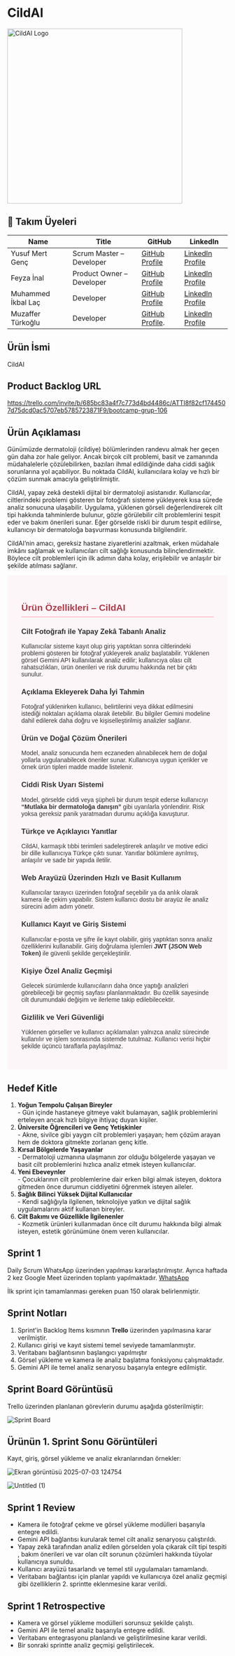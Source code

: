 # CildAI
<img src="https://github.com/user-attachments/assets/870f26fb-11a6-4441-bf93-0b908a8b1d17" alt="CildAI Logo" width="400"/>

## 👥 Takım Üyeleri

| Name               | Title                        | GitHub                                                                 | LinkedIn                                                                 |
|--------------------|------------------------------|------------------------------------------------------------------------|--------------------------------------------------------------------------|
| Yusuf Mert Genç    | Scrum Master – Developer     | [GitHub Profile](https://github.com/YusufMertGenc)                     | [LinkedIn Profile](https://www.linkedin.com/in/yusufmertgenc/)           |
| Feyza İnal         | Product Owner – Developer    | [GitHub Profile](https://github.com/feyza-inl)                        | [LinkedIn Profile](https://www.linkedin.com/in/feyzainalcse1/)            |
| Muhammed İkbal Laç | Developer                    | [GitHub Profile](https://github.com/m-ikbal)                           | [LinkedIn Profile](https://www.linkedin.com/in/m-ikb4l/)                 |
| Muzaffer Türkoğlu  | Developer                    | [GitHub Profile](https://github.com/muzafferturkoglu).                  | [LinkedIn Profile](https://www.linkedin.com/in/muzaffert%C3%BCrko%C4%9Flu/)                                                     |

## Ürün İsmi
CildAI


## Product Backlog URL
https://trello.com/invite/b/685bc83a4f7c773d4bd4486c/ATTI8f82cf1744507d75dcd0ac5707eb5785723871F9/bootcamp-grup-106

## Ürün Açıklaması

Günümüzde dermatoloji (cildiye) bölümlerinden randevu almak her geçen gün daha zor hale geliyor. Ancak birçok cilt problemi, basit ve zamanında müdahalelerle çözülebilirken, bazıları ihmal edildiğinde daha ciddi sağlık sorunlarına yol açabiliyor. Bu noktada CildAI, kullanıcılara kolay ve hızlı bir çözüm sunmak amacıyla geliştirilmiştir.

CildAI, yapay zekâ destekli dijital bir dermatoloji asistanıdır. Kullanıcılar, ciltlerindeki problemi gösteren bir fotoğrafı sisteme yükleyerek kısa sürede analiz sonucuna ulaşabilir. Uygulama, yüklenen görseli değerlendirerek cilt tipi hakkında tahminlerde bulunur, gözle görülebilir cilt problemlerini tespit eder ve bakım önerileri sunar. Eğer görselde riskli bir durum tespit edilirse, kullanıcıyı bir dermatoloğa başvurması konusunda bilgilendirir.

CildAI’nin amacı, gereksiz hastane ziyaretlerini azaltmak, erken müdahale imkânı sağlamak ve kullanıcıları cilt sağlığı konusunda bilinçlendirmektir. Böylece cilt problemleri için ilk adımın daha kolay, erişilebilir ve anlaşılır bir şekilde atılması sağlanır.


<section style="font-family: Arial, sans-serif; padding: 2rem; background-color: #fdf6f9; color: #333;">
  <h2 style="color: #b23a48; border-bottom: 2px solid #ffc0cb; padding-bottom: 0.5rem;">Ürün Özellikleri – CildAI</h2>

  <h3> Cilt Fotoğrafı ile Yapay Zekâ Tabanlı Analiz</h3>
  <p>Kullanıcılar sisteme kayıt olup giriş yaptıktan sonra ciltlerindeki problemi gösteren bir fotoğraf yükleyerek analiz başlatabilir. Yüklenen görsel Gemini API kullanılarak analiz edilir; kullanıcıya olası cilt rahatsızlıkları, ürün önerileri ve risk durumu hakkında net bir çıktı sunulur.</p>

  <h3> Açıklama Ekleyerek Daha İyi Tahmin</h3>
  <p>Fotoğraf yüklenirken kullanıcı, belirtilerini veya dikkat edilmesini istediği noktaları açıklama olarak iletebilir. Bu bilgiler Gemini modeline dahil edilerek daha doğru ve kişiselleştirilmiş analizler sağlanır.</p>

  <h3> Ürün ve Doğal Çözüm Önerileri</h3>
  <p>Model, analiz sonucunda hem eczaneden alınabilecek hem de doğal yollarla uygulanabilecek öneriler sunar. Kullanıcıya uygun içerikler ve örnek ürün tipleri madde madde listelenir.</p>

  <h3> Ciddi Risk Uyarı Sistemi</h3>
  <p>Model, görselde ciddi veya şüpheli bir durum tespit ederse kullanıcıyı <strong>“Mutlaka bir dermatoloğa danışın”</strong> gibi uyarılarla yönlendirir. Risk yoksa gereksiz panik yaratmadan durumu açıklığa kavuşturur.</p>

  <h3> Türkçe ve Açıklayıcı Yanıtlar</h3>
  <p>CildAI, karmaşık tıbbi terimleri sadeleştirerek anlaşılır ve motive edici bir dille kullanıcıya Türkçe çıktı sunar. Yanıtlar bölümlere ayrılmış, anlaşılır ve sade bir yapıda iletilir.</p>

  <h3> Web Arayüzü Üzerinden Hızlı ve Basit Kullanım</h3>
  <p>Kullanıcılar tarayıcı üzerinden fotoğraf seçebilir ya da anlık olarak kamera ile çekim yapabilir. Sistem kullanıcı dostu bir arayüz ile analiz sürecini adım adım yönetir.</p>

  <h3> Kullanıcı Kayıt ve Giriş Sistemi</h3>
  <p>Kullanıcılar e-posta ve şifre ile kayıt olabilir, giriş yaptıktan sonra analiz özelliklerini kullanabilir. Giriş doğrulama işlemleri <strong>JWT (JSON Web Token)</strong> ile güvenli şekilde gerçekleştirilir.</p>

  <h3> Kişiye Özel Analiz Geçmişi </h3>
  <p>Gelecek sürümlerde kullanıcıların daha önce yaptığı analizleri görebileceği bir geçmiş sayfası planlanmaktadır. Bu özellik sayesinde cilt durumundaki değişim ve ilerleme takip edilebilecektir.</p>

  <h3> Gizlilik ve Veri Güvenliği</h3>
  <p>Yüklenen görseller ve kullanıcı açıklamaları yalnızca analiz sürecinde kullanılır ve işlem sonrasında sistemde tutulmaz. Kullanıcı verisi hiçbir şekilde üçüncü taraflarla paylaşılmaz.</p>
</section>





## Hedef Kitle

<ol>
  <li>
    <strong>Yoğun Tempolu Çalışan Bireyler</strong><br>
    <span>- Gün içinde hastaneye gitmeye vakit bulamayan, sağlık problemlerini erteleyen ancak hızlı bilgiye ihtiyaç duyan kişiler.</span>
  </li>
  <li>
    <strong>Üniversite Öğrencileri ve Genç Yetişkinler</strong><br>
    <span>- Akne, sivilce gibi yaygın cilt problemleri yaşayan; hem çözüm arayan hem de doktora gitmekte zorlanan genç kitle.</span>
  </li>
  <li>
    <strong>Kırsal Bölgelerde Yaşayanlar</strong><br>
    <span>- Dermatoloji uzmanına ulaşmanın zor olduğu bölgelerde yaşayan ve basit cilt problemlerini hızlıca analiz etmek isteyen kullanıcılar.</span>
  </li>
  <li>
    <strong>Yeni Ebeveynler</strong><br>
    <span>- Çocuklarının cilt problemlerine dair erken bilgi almak isteyen, doktora gitmeden önce durumun ciddiyetini öğrenmek isteyen aileler.</span>
  </li>
  <li>
    <strong>Sağlık Bilinci Yüksek Dijital Kullanıcılar</strong><br>
    <span>- Kendi sağlığıyla ilgilenen, teknolojiye yatkın ve dijital sağlık uygulamalarını aktif kullanan bireyler.</span>
  </li>
  <li>
    <strong>Cilt Bakımı ve Güzellikle İlgilenenler</strong><br>
    <span>- Kozmetik ürünleri kullanmadan önce cilt durumu hakkında bilgi almak isteyen, estetik görünümüne önem veren kullanıcılar.</span>
  </li>
</ol>
   
## Sprint 1

Daily Scrum WhatsApp üzerinden yapılması kararlaştırılmıştır. Ayrıca haftada 2 kez Google Meet üzerinden toplantı yapılmaktadır.
[WhatsApp](https://docs.google.com/document/d/1FLoClnP6Rm0HkNO5hTPNYlvJD8l6ZGhptwZLcr0uJsw/edit?usp=sharing) 

İlk sprint için tamamlanması gereken puan 150 olarak belirlenmiştir.

## Sprint Notları

1. Sprint'in Backlog Items kısmının **Trello** üzerinden yapılmasına karar verilmiştir.  
2. Kullanıcı girişi ve kayıt sistemi temel seviyede tamamlanmıştır.
3. Veritabanı bağlantısının başlangıcı yapılmıştır  
4. Görsel yükleme ve kamera ile analiz başlatma fonksiyonu çalışmaktadır.  
5. Gemini API ile temel analiz senaryosu başarıyla entegre edilmiştir.  


## Sprint Board Görüntüsü

Trello üzerinden planlanan görevlerin durumu aşağıda gösterilmiştir:

![Sprint Board](https://github.com/user-attachments/assets/c93b12a1-2e31-4116-b00d-acca41f33f83)


## Ürünün 1. Sprint Sonu Görüntüleri

Kayıt, giriş, görsel yükleme ve analiz ekranlarından örnekler:


![Ekran görüntüsü 2025-07-03 124754](https://github.com/user-attachments/assets/80a95146-071d-42a2-b4e6-eb6bf80077fb)

![Untitled (1)](https://github.com/user-attachments/assets/1555a5d7-90a5-4bcd-b537-87472958aa02)

## Sprint 1 Review 

-  Kamera ile fotoğraf çekme ve görsel yükleme modülleri başarıyla entegre edildi.  
-  Gemini API bağlantısı kurularak temel cilt analiz senaryosu çalıştırıldı.  
-  Yapay zekâ tarafından analiz edilen görselden yola çıkarak cilt tipi tespiti , bakım önerileri ve var olan cilt sorunun çözümleri hakkında tüyolar kullanıcıya sunuldu.  
-  Kullanıcı arayüzü tasarlandı ve temel stil uygulamaları tamamlandı.  
-  Veritabanı bağlantısı için planlar yapıldı ve kullanıcıya özel analiz geçmişi gibi özelliklerin 2. sprintte eklenmesine karar verildi.

## Sprint 1 Retrospective 

- Kamera ve görsel yükleme modülleri sorunsuz şekilde çalıştı.  
- Gemini API ile temel analiz başarıyla entegre edildi.  
- Veritabanı entegrasyonu planlandı ve geliştirilmesine karar verildi.  
- Bir sonraki sprintte analiz geçmişi geliştirilecek.







